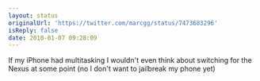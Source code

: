 ```yaml
---
layout: status
originalUrl: 'https://twitter.com/marcgg/status/7473683296'
isReply: false
date: 2010-01-07 09:28:09
---
```


If my iPhone had multitasking I wouldn't even think about switching for the Nexus at some point (no I don't want to jailbreak my phone yet)
